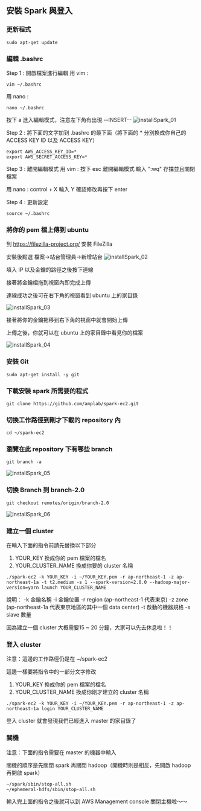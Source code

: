 ## 安裝 Spark 與登入

### 更新程式
```
sudo apt-get update
```

### 編輯 .bashrc 
Step 1 : 開啟檔案進行編輯
用 vim :
```
vim ~/.bashrc
```
用 nano :
```
nano ~/.bashrc
```

按下 a 進入編輯模式，注意左下角有出現 --INSERT--
![installSpark_01](images/installSpark_01.png)

Step 2 : 將下面的文字加到 .bashrc 的最下面（將下面的 * 分別換成你自己的 ACCESS KEY ID 以及 ACCESS KEY）
```
export AWS_ACCESS_KEY_ID=*
export AWS_SECRET_ACCESS_KEY=*
```

Step 3 : 離開編輯模式
用 vim :
按下 esc 離開編輯模式
輸入 ":wq" 存擋並且關閉檔案

用 nano :
control + X
輸入 Y 確認修改再按下 enter

Step 4 : 更新設定
```
source ~/.bashrc
```

### 將你的 pem 檔上傳到 ubuntu
到 https://filezilla-project.org/ 安裝 FileZilla

安裝後點選 檔案->站台管理員->新增站台
![installSpark_02](images/installSpark_02.png)

填入 IP 以及金鑰的路徑之後按下連線

接著將金鑰檔拖到視窗內即完成上傳

連線成功之後可在右下角的視窗看到 ubuntu 上的家目錄

![installSpark_03](images/installSpark_03.png)

接著將你的金鑰拖移到右下角的視窗中就會開始上傳

上傳之後，你就可以在 ubuntu 上的家目錄中看見你的檔案

![installSpark_04](images/installSpark_04.png)


### 安裝 Git
```
sudo apt-get install -y git
```

### 下載安裝 spark 所需要的程式
```
git clone https://github.com/amplab/spark-ec2.git
```

### 切換工作路徑到剛才下載的 repository 內
```
cd ~/spark-ec2
```

### 瀏覽在此 repository 下有哪些 branch
```
git branch -a
```
![installSpark_05](images/installSpark_05.png)

### 切換 Branch 到 branch-2.0
```
git checkout remotes/origin/branch-2.0
```

![installSpark_06](images/installSpark_06.png)

### 建立一個 cluster
在輸入下面的指令前請先替換以下部分
1. YOUR_KEY 換成你的 pem 檔案的檔名
2. YOUR_CLUSTER_NAME 換成你要的 cluster 名稱


```
./spark-ec2 -k YOUR_KEY -i ~/YOUR_KEY.pem -r ap-northeast-1 -z ap-northeast-1a -t t2.medium -s 1 --spark-version=2.0.0 --hadoop-major-version=yarn launch YOUR_CLUSTER_NAME
```

說明：
-k 金鑰名稱
-i 金鑰位置
-r region (ap-northeast-1 代表東京)
-z zone (ap-northeast-1a 代表東京地區的其中一個  data center)
-t 啟動的機器規格
-s slave 數量

因為建立一個 cluster 大概需要15 ~ 20 分鐘，大家可以先去休息啦！！

### 登入 cluster
注意：這邊的工作路徑仍是在 ~/spark-ec2

這邊一樣要將指令中的一部分文字修改
1. YOUR_KEY 換成你的 pem 檔案的檔名
2. YOUR_CLUSTER_NAME 換成你剛才建立的 cluster 名稱

```
./spark-ec2 -k YOUR_KEY -i ~/YOUR_KEY.pem -r ap-northeast-1 -z ap-northeast-1a login YOUR_CLUSTER_NAME
```

登入 cluster 就會發現我們已經進入 master 的家目錄了

### 關機
注意：下面的指令需要在 master 的機器中輸入

關機的順序是先關閉 spark 再關閉 hadoop（開機時則是相反，先開啟 hadoop 再開啟 spark）
```
~/spark/sbin/stop-all.sh
~/ephemeral-hdfs/sbin/stop-all.sh
```

輸入完上面的指令之後就可以到 AWS Management console 關閉主機啦～～
